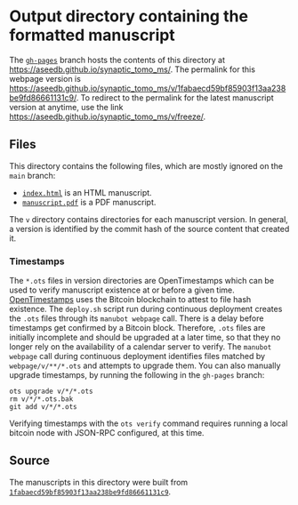 # Output directory containing the formatted manuscript

The [`gh-pages`](https://github.com/aseedb/synaptic_tomo_ms/tree/gh-pages) branch hosts the contents of this directory at <https://aseedb.github.io/synaptic_tomo_ms/>.
The permalink for this webpage version is <https://aseedb.github.io/synaptic_tomo_ms/v/1fabaecd59bf85903f13aa238be9fd86661131c9/>.
To redirect to the permalink for the latest manuscript version at anytime, use the link <https://aseedb.github.io/synaptic_tomo_ms/v/freeze/>.

## Files

This directory contains the following files, which are mostly ignored on the `main` branch:

+ [`index.html`](index.html) is an HTML manuscript.
+ [`manuscript.pdf`](manuscript.pdf) is a PDF manuscript.

The `v` directory contains directories for each manuscript version.
In general, a version is identified by the commit hash of the source content that created it.

### Timestamps

The `*.ots` files in version directories are OpenTimestamps which can be used to verify manuscript existence at or before a given time.
[OpenTimestamps](https://opentimestamps.org/) uses the Bitcoin blockchain to attest to file hash existence.
The `deploy.sh` script run during continuous deployment creates the `.ots` files through its `manubot webpage` call.
There is a delay before timestamps get confirmed by a Bitcoin block.
Therefore, `.ots` files are initially incomplete and should be upgraded at a later time, so that they no longer rely on the availability of a calendar server to verify.
The `manubot webpage` call during continuous deployment identifies files matched by `webpage/v/**/*.ots` and attempts to upgrade them.
You can also manually upgrade timestamps, by running the following in the `gh-pages` branch:

```shell
ots upgrade v/*/*.ots
rm v/*/*.ots.bak
git add v/*/*.ots
```

Verifying timestamps with the `ots verify` command requires running a local bitcoin node with JSON-RPC configured, at this time.

## Source

The manuscripts in this directory were built from
[`1fabaecd59bf85903f13aa238be9fd86661131c9`](https://github.com/aseedb/synaptic_tomo_ms/commit/1fabaecd59bf85903f13aa238be9fd86661131c9).
